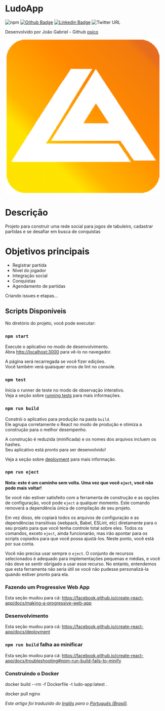 # LudoApp
![npm](https://img.shields.io/npm/v/npm)
[![Github Badge](https://img.shields.io/badge/-Github-000?style=flat-square&logo=Github&logoColor=white&link=)](https://github.com/psico)
[![Linkedin Badge](https://img.shields.io/badge/-LinkedIn-blue?style=flat-square&logo=Linkedin&logoColor=white&link=https://www.linkedin.com/in/jo%C3%A3o-gabriel-dos-santos-rodrigues-34378323/?locale=en_US)](https://www.linkedin.com/in/jo%C3%A3o-gabriel-dos-santos-rodrigues-34378323/?locale=en_US)
![Twitter URL](https://img.shields.io/twitter/url?style=social&url=https%3A%2F%2Ftwitter.com%2Fpsico_jg)

Desenvolvido por João Gabriel - Github [psico](https://github.com/psico)

![Image](public/ludo512.png)

# Descrição
Projeto para construir uma rede social para jogos de tabuleiro, cadastrar partidas e se desafiar em busca de conquistas

# Objetivos principais
* Registrar partida
* Nível do jogador
* Integração social
* Conquistas
* Agendamento de partidas

Criando issues e etapas...

## Scripts Disponíveis

No diretório do projeto, você pode executar:

### `npm start`

Execute o aplicativo no modo de desenvolvimento.<br />
Abra [http://localhost:3000](http://localhost:3000) para vê-lo no navegador.

A página será recarregada se você fizer edições.<br />
Você também verá quaisquer erros de lint no console.

### `npm test`

Inicia o runner de teste no modo de observação interativo.<br />
Veja a seção sobre [running tests](https://facebook.github.io/create-react-app/docs/running-tests) para mais informações.

### `npm run build`

Constrói o aplicativo para produção na pasta `build`.<br />
Ele agrupa corretamente o React no modo de produção e otimiza a construção para o melhor desempenho.

A construção é reduzida (minificada) e os nomes dos arquivos incluem os hashes.<br />
Seu aplicativo está pronto para ser desenvolvido!

Veja a seção sobre [deployment](https://facebook.github.io/create-react-app/docs/deployment) para mais informação.

### `npm run eject`

**Nota: este é um caminho sem volta. Uma vez que você `eject`, você não pode mais voltar!**

Se você não estiver satisfeito com a ferramenta de construção e as opções de configuração, você pode `eject` a qualquer momento. Este comando removerá a dependência única de compilação de seu projeto.

Em vez disso, ele copiará todos os arquivos de configuração e as dependências transitivas (webpack, Babel, ESLint, etc) diretamente para o seu projeto para que você tenha controle total sobre eles. Todos os comandos, exceto `eject`, ainda funcionarão, mas irão apontar para os scripts copiados para que você possa ajustá-los. Neste ponto, você está por sua conta.

Você não precisa usar sempre o `eject`. O conjunto de recursos selecionados é adequado para implementações pequenas e médias, e você não deve se sentir obrigado a usar esse recurso. No entanto, entendemos que esta ferramenta não seria útil se você não pudesse personalizá-la quando estiver pronto para ela.

### Fazendo um Progressive Web App

Esta seção mudou para cá: https://facebook.github.io/create-react-app/docs/making-a-progressive-web-app

### Desenvolvimento

Esta seção mudou para cá: https://facebook.github.io/create-react-app/docs/deployment

### `npm run build` falha ao minificar

Esta seção mudou para cá: https://facebook.github.io/create-react-app/docs/troubleshooting#npm-run-build-fails-to-minify

### Construindo o Docker

docker build --rm -f Dockerfile -t ludo-app:latest .

docker pull nginx

*Este artigo foi traduzido do [Inglês](README.md) para o [Português (Brasil)](README-pt-BR.md).*
